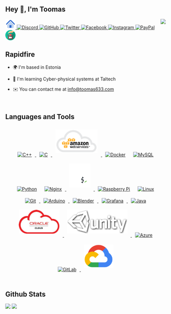 ## Hey 👋, I'm Toomas
<div align="right">
<img src="https://komarev.com/ghpvc/?username=Toomas633&&style=flat" align="right" />
</div>  
<a href="https://toomas633.com" target="_blank" rel="noreferrer">
<img src="https://raw.githubusercontent.com/Toomas633/Toomas633/main/icons/home.png" alt="Home page" width="32" height="32" />
</a>
<a href="https://discord.com/users/8140" target="_blank" rel="noreferrer">
<img src="https://raw.githubusercontent.com/danielcranney/readme-generator/main/public/icons/socials/discord.svg" alt=Discord width="32" height="32" />
</a>
<a href="https://github.com/Toomas633" target="_blank">
<img src="https://raw.githubusercontent.com/danielcranney/readme-generator/main/public/icons/socials/github.svg" alt=GitHub width="32" height="32" />
</a>
<a href="https://twitter.com/Toomas633" target="_blank">
<img src="https://raw.githubusercontent.com/danielcranney/readme-generator/main/public/icons/socials/twitter.svg" alt=Twitter width="32" height="32" />
</a>
<a href="https://www.facebook.com/toomas.kirsing" target="_blank">
<img src="https://raw.githubusercontent.com/danielcranney/readme-generator/main/public/icons/socials/facebook.svg" alt=Facebook width="32" height="32" />
</a>
<a href="https://instagram.com/toomas633" target="_blank">
<img src="https://raw.githubusercontent.com/danielcranney/readme-generator/main/public/icons/socials/instagram.svg" alt=Instagram width="32" height="32" />
</a>  
<a href="https://paypal.me/ToomasK" target="_blank">
<image src="https://upload.wikimedia.org/wikipedia/commons/3/31/PayPal_Logo2014.svg" alt=PayPal width="32" height="32" />
</a>
<a href="https://toomas633.com/donate.html" target="_blank" rel="noreferrer">
<img src="https://raw.githubusercontent.com/Toomas633/Toomas633/main/icons/Donate.png" alt=Donate width="32" height="32" />
</a>

<br/>  


## Rapidfire  
- 🌍  I'm based in Estonia  
  

- 🧠  I'm learning Cyber-physical systems at Taltech  
  

- ✉️  You can contact me at [info@toomas633.com](mailto:info@toomas633.com)  
  

<br/>  


## Languages and Tools  
<div align="center">  
<a href="https://www.cplusplus.com/" target="_blank"><img style="margin: 10px" src="https://profilinator.rishav.dev/skills-assets/cplusplus-original.svg" alt="C++" height="75" />
</a>  
<a href="https://www.cprogramming.com/" target="_blank"><img style="margin: 10px" src="https://profilinator.rishav.dev/skills-assets/c-original.svg" alt="C" height="75" />
</a>  
<a href="https://aws.amazon.com/" target="_blank"><img style="margin: 10px" src="https://raw.githubusercontent.com/Toomas633/Toomas633/main/icons/icon-cloud-aws.png" alt="AWS" height="75" />
</a>  
<a href="https://www.docker.com/" target="_blank"><img style="margin: 10px" src="https://profilinator.rishav.dev/skills-assets/docker-original-wordmark.svg" alt="Docker" height="75" /
></a>  
<a href="https://www.mysql.com/" target="_blank"><img style="margin: 10px" src="https://profilinator.rishav.dev/skills-assets/mysql-original-wordmark.svg" alt="MySQL" height="75" />
</a>  
<a href="https://www.python.org/" target="_blank"><img style="margin: 10px" src="https://profilinator.rishav.dev/skills-assets/python-original.svg" alt="Python" height="75" /></a>  
<a href="https://www.nginx.com/" target="_blank"><img style="margin: 10px" src="https://profilinator.rishav.dev/skills-assets/nginx-original.svg" alt="Nginx" height="75" />
</a>  
<a href="https://www.gnu.org/software/bash/" target="_blank"><img style="margin: 10px" src="https://raw.githubusercontent.com/Toomas633/Toomas633/main/icons/bash.png" alt="Bash" height="75" />
</a>  
<a href="https://www.raspberrypi.org/" target="_blank"><img style="margin: 10px" src="https://cdn-icons-png.flaticon.com/512/5969/5969184.png" alt="Raspberry Pi" height="75" /></a>  
<a href="https://www.linux.org/" target="_blank"><img style="margin: 10px" src="https://profilinator.rishav.dev/skills-assets/linux-original.svg" alt="Linux" height="75" />
</a>  
<a href="https://github.com/" target="_blank"><img style="margin: 10px" src="https://profilinator.rishav.dev/skills-assets/git-scm-icon.svg" alt="Git" height="75" />
</a>  
<a href="https://www.arduino.cc/" target="_blank"><img style="margin: 10px" src="https://profilinator.rishav.dev/skills-assets/arduino.png" alt="Arduino" height="75" />
</a>  
<a href="https://www.blender.org/" target="_blank"><img style="margin: 10px" src="https://profilinator.rishav.dev/skills-assets/blender_community_badge_white.svg" alt="Blender" height="75" />
</a>  
<a href="https://grafana.com/" target="_blank"><img style="margin: 10px" src="https://profilinator.rishav.dev/skills-assets/grafana.png" alt="Grafana" height="75" />
</a>  
<a href="https://www.java.com/" target="_blank"><img style="margin: 10px" src="https://profilinator.rishav.dev/skills-assets/java-original-wordmark.svg" alt="Java" height="75" />
</a>  
<a href="https://www.oracle.com/in/index.html" target="_blank"><img style="margin: 10px" src="https://raw.githubusercontent.com/Toomas633/Toomas633/main/icons/Oracle.png" alt="Oracle" height="75" />
</a>  
<a href="https://unity.com/" target="_blank"><img style="margin: 10px" src="https://raw.githubusercontent.com/Toomas633/Toomas633/main/icons/Unity.png" alt="Unity" height="75" />
</a>  
<a href="https://azure.microsoft.com/en-in/" target="_blank"><img style="margin: 10px" src="https://profilinator.rishav.dev/skills-assets/microsoft_azure-icon.svg" alt="Azure" height="75" />
</a>  
<a href="https://about.gitlab.com/" target="_blank"><img style="margin: 10px" src="https://profilinator.rishav.dev/skills-assets/gitlab.svg" alt="GitLab" height="75" />
</a>
<a href="https://cloud.google.com/" target="_blank"><img style="margin: 10px" src="https://raw.githubusercontent.com/Toomas633/Toomas633/main/icons/google_cloud.png" alt="Google Cloud" height="75" />
</a> 
</div>

<br/>  


## Github Stats

<p float="left">
  <img src="https://github-readme-stats.vercel.app/api?username=Toomas633&show_icons=true&count_private=true&title_color=0891b2&text_color=ffffff&icon_color=0891b2&bg_color=1c1917&hide_border=true&show_icons=true" style="height:250px" />
  <img src="https://github-readme-stats.vercel.app/api/top-langs/?username=Toomas633&&title_color=0891b2&text_color=ffffff&icon_color=0891b2&bg_color=1c1917&hide_border=true&show_icons=true&layout=compact" style="height:250px" />
</p>
<br/>
